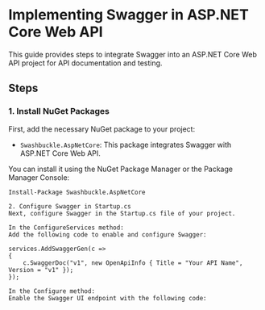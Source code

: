 # Implementing Swagger in ASP.NET Core Web API

This guide provides steps to integrate Swagger into an ASP.NET Core Web API project for API documentation and testing.

## Steps

### 1. Install NuGet Packages

First, add the necessary NuGet package to your project:

- `Swashbuckle.AspNetCore`: This package integrates Swagger with ASP.NET Core Web API.

You can install it using the NuGet Package Manager or the Package Manager Console:

```shell
Install-Package Swashbuckle.AspNetCore

2. Configure Swagger in Startup.cs
Next, configure Swagger in the Startup.cs file of your project.

In the ConfigureServices method:
Add the following code to enable and configure Swagger:

services.AddSwaggerGen(c =>
{
    c.SwaggerDoc("v1", new OpenApiInfo { Title = "Your API Name", Version = "v1" });
});

In the Configure method:
Enable the Swagger UI endpoint with the following code:
